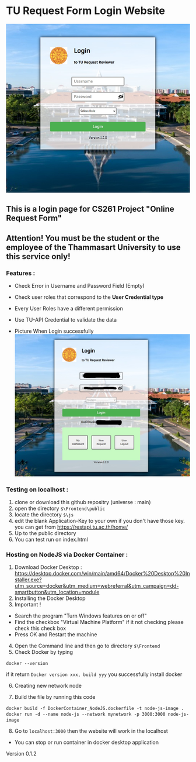 
# TU Request Form Login Website

![image info](image1.jpg)

## This is a login page for CS261 Project "Online Request Form"

## Attention! You must be the student or the employee of the Thammasart University to use this service only!

### Features :
* Check Error in Username and Password Field (Empty)
* Check user roles that correspond to the **User Credential type**
* Every User Roles have a different permission
* Use TU-API Credential to validate the data

* Picture When Login successfully
![image info](image2.jpg)

### Testing on localhost :
1. clone or download this github repositry (universe : main)
2. open the directory 
`$\Frontend\public`
3. locate the directory 
`$\js`
4. edit the blank Application-Key to your own
if you don't have those key. you can get from https://restapi.tu.ac.th/home/
5. Up to the public directory
6. You can test run on index.html

### Hosting on NodeJS via Docker Container : 
1. Download Docker Desktop : https://desktop.docker.com/win/main/amd64/Docker%20Desktop%20Installer.exe?utm_source=docker&utm_medium=webreferral&utm_campaign=dd-smartbutton&utm_location=module
2. Installing the Docker Desktop
3. Important ! 
 * Search the program "Turn Windows features on or off"
 * Find the checkbox "Virtual Machine Platform" if it not checking please check this check box
 * Press OK and Restart the machine
4. Open the Command line and then go to directory 
 `$\Frontend`
5. Check Docker by typing 
```
docker --version
```
if it return `Docker version xxx, build yyy` you successfully install docker

6. Creating new network node

7. Build the file by running this code
```
docker build -f DockerContainer_NodeJS.dockerfile -t node-js-image .
docker run -d --name node-js --network mynetwork -p 3000:3000 node-js-image
```
8. Go to `localhost:3000` then the website will work in the localhost

* You can stop or run container in docker desktop application

Version 0.1.2



